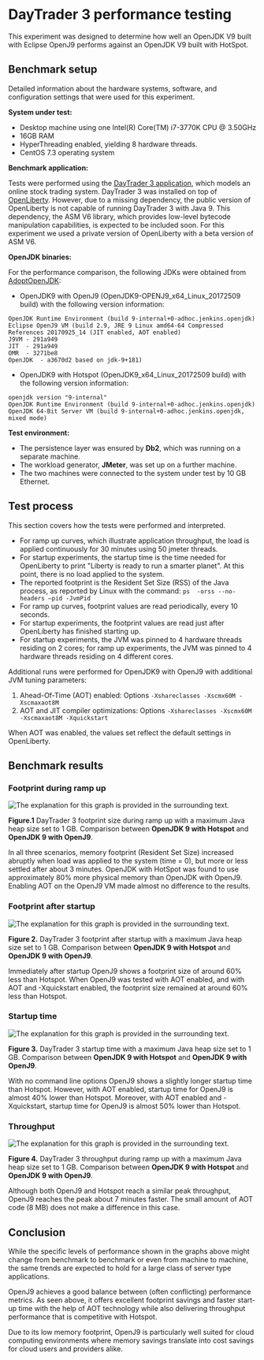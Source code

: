 DayTrader 3 performance testing
===============================

This experiment was designed to determine how well an OpenJDK V9 built with Eclipse OpenJ9 performs against an OpenJDK V9 built with HotSpot.

## Benchmark setup

Detailed information about the hardware systems, software, and configuration settings that were used for this experiment.

**System under test:**
- Desktop machine using one Intel(R) Core(TM) i7-3770K CPU @ 3.50GHz
-	16GB RAM
-	HyperThreading enabled, yielding 8 hardware threads.
-	CentOS 7.3 operating system


**Benchmark application:**

Tests were performed using the [DayTrader 3  application](https://github.com/WASdev/sample.daytrader3), which models an online stock trading system. DayTrader 3 was installed on top of
[OpenLiberty](http://openliberty.io/downloads). However, due to a missing dependency, the public version of OpenLiberty is not capable of running DayTrader 3 with Java 9. This dependency, the ASM V6 library, which provides low-level bytecode manipulation capabilities, is expected to be included soon. For this experiment we used a private version of OpenLiberty with a beta version of ASM V6.

**OpenJDK binaries:**

For the performance comparison, the following JDKs were obtained from [AdoptOpenJDK](https://adoptopenjdk.net):


- OpenJDK9 with OpenJ9 (OpenJDK9-OPENJ9_x64_Linux_20172509 build) with the following version information:
```
OpenJDK Runtime Environment (build 9-internal+0-adhoc.jenkins.openjdk)
Eclipse OpenJ9 VM (build 2.9, JRE 9 Linux amd64-64 Compressed References 20170925_14 (JIT enabled, AOT enabled)
J9VM - 291a949
JIT  - 291a949
OMR  - 3271be8
OpenJDK  - a3670d2 based on jdk-9+181)
```
- OpenJDK9 with Hotspot (OpenJDK9_x64_Linux_20172509 build) with the following version information:
```
openjdk version "9-internal"
OpenJDK Runtime Environment (build 9-internal+0-adhoc.jenkins.openjdk)
OpenJDK 64-Bit Server VM (build 9-internal+0-adhoc.jenkins.openjdk, mixed mode)
```

**Test environment:**

- The persistence layer was ensured by **Db2**, which was running on a separate machine.
- The workload generator, **JMeter**, was set up on a further machine.
- The two machines were connected to the system under test by 10 GB Ethernet.

## Test process

This section covers how the tests were performed and interpreted.

- For ramp up curves, which illustrate application throughput, the load is applied continuously for 30 minutes using 50 jmeter threads.
-	For startup experiments, the startup time is the time needed for OpenLiberty to print "Liberty is ready to run a smarter planet". At this point, there is no load applied to the system.
-	The reported footprint is the Resident Set Size (RSS) of the Java process, as reported by Linux with the command: `ps  -orss --no-headers –pid -JvmPid`
-	For ramp up curves, footprint values are read periodically, every 10 seconds.
-	For startup experiments, the footprint values are read just after OpenLiberty has finished starting up.
-	For startup experiments, the JVM was pinned to 4 hardware threads residing on 2 cores; for ramp up experiments, the JVM was pinned to 4 hardware threads residing on 4 different cores.

Additional runs were performed for OpenJDK9 with OpenJ9 with additional JVM tuning parameters:

1.	Ahead-Of-Time (AOT) enabled: Options `-Xshareclasses -Xscmx60M -Xscmaxaot8M`
2.	AOT and JIT compiler optimizations: Options `-Xshareclasses -Xscmx60M -Xscmaxaot8M -Xquickstart`

When AOT was enabled, the values set reflect the default settings in OpenLiberty.


## Benchmark results



### Footprint during ramp up



![The explanation for this graph is provided in the surrounding text.](../assets/perf_rss_ramp_xmx1g_2.png)

**Figure.1** DayTrader 3 footprint size during ramp up with a maximum Java heap size set to 1 GB. Comparison between **OpenJDK 9 with Hotspot** and **OpenJDK 9 with OpenJ9**.

In all three scenarios, memory footprint (Resident Set Size) increased abruptly when load was applied to the system (time = 0), but more or less settled after about 3 minutes. OpenJDK with HotSpot was found to use approximately 80% more physical memory than OpenJDK with OpenJ9. Enabling AOT on the OpenJ9 VM made almost no difference to the results.

### Footprint after startup

![The explanation for this graph is provided in the surrounding text.](../assets/perf_startup_footprint_xmx1g_2.png)

**Figure 2.** DayTrader 3 footprint after startup with a maximum Java heap size set to 1 GB. Comparison between **OpenJDK 9 with Hotspot** and **OpenJDK 9 with OpenJ9**.

Immediately after startup OpenJ9 shows a footprint size of around 60% less than Hotspot. When OpenJ9 was tested with AOT enabled, and with AOT and -Xquickstart enabled, the footprint size remained at around 60% less than Hotspot.

### Startup time

![The explanation for this graph is provided in the surrounding text.](../assets/perf_startup_xmx1g_2.png)

**Figure 3.** DayTrader 3 startup time with a maximum Java heap size set to 1 GB. Comparison between **OpenJDK 9 with Hotspot** and **OpenJDK 9 with OpenJ9**.

With no command line options OpenJ9 shows a slightly longer startup time than Hotspot. However, with AOT enabled, startup time for OpenJ9 is almost 40% lower than Hotspot. Moreover, with AOT enabled and -Xquickstart, startup time for OpenJ9 is almost 50% lower than Hotspot.

### Throughput

![The explanation for this graph is provided in the surrounding text.](../assets/perf_thr_ramp_xmx1g_2.png)

**Figure 4.** DayTrader 3 throughput during ramp up with a maximum Java heap size set to 1 GB. Comparison between **OpenJDK 9 with Hotspot** and **OpenJDK 9 with OpenJ9**.

Although both OpenJ9 and Hotspot reach a similar peak throughput, OpenJ9 reaches the peak about 7 minutes faster. The small amount of AOT code (8 MB) does not make a difference in this case. 

## Conclusion

While the specific levels of performance shown in the graphs above might change from benchmark to benchmark or even from machine to machine, the same trends are expected to hold for a large class of server type applications. 

OpenJ9 achieves a good balance between (often conflicting) performance metrics. As seen above, it offers excellent footprint savings and faster start-up time with the help of AOT technology while also delivering throughput performance that is competitive with Hotspot.

Due to its low memory footprint, OpenJ9 is particularly well suited for cloud computing environments where memory savings translate into cost savings for cloud users and providers alike. 

